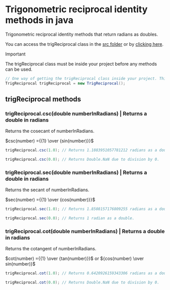 # Trigonometric reciprocal identity methods in java

Trigonometric reciprocal identity methods that return radians as doubles.

You can access the trigReciprocal class in the [src folder](src) or by [clicking here](src/TrigReciprocal.java).

> [!IMPORTANT]
> The trigReciprocal class must be inside your project before any methods can be used.

```Java
// One way of getting the trigReciprocal class inside your project. This requires the class to be in the same folder as the file using this code.
TrigReciprocal trigReciprocal = new TrigReciprocal();
```

## trigReciprocal methods

### trigReciprocal.csc(double numberInRadians) | Returns a double in radians

Returns the cosecant of numberInRadians.

$csc(number) ={{1} \over {sin(number)}}$

```Java
trigReciprocal.csc(1.0); // Returns 1.1883951057781212 radians as a double.
```

```Java
trigReciprocal.csc(0.0); // Returns Double.NaN due to division by 0.
```

### trigReciprocal.sec(double numberInRadians) | Returns a double in radians

Returns the secant of numberInRadians.

$sec(number) ={{1} \over {cos(number)}}$

```Java
trigReciprocal.sec(1.0); // Returns 1.8508157176809255 radians as a double.
```

```Java
trigReciprocal.sec(0.0); // Returns 1 radian as a double.
```

### trigReciprocal.cot(double numberInRadians) | Returns a double in radians

Returns the cotangent of numberInRadians.

$cot(number) ={{1} \over {tan(number)}}$ or ${cos(number) \over sin(number)}$

```Java
trigReciprocal.cot(1.0); // Returns 0.6420926159343306 radians as a double.
```

```Java
trigReciprocal.cot(0.0); // Returns Double.NaN due to division by 0.
```
